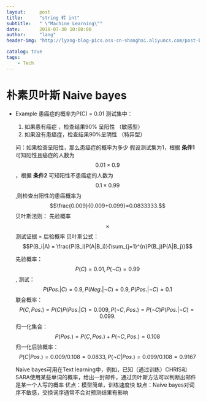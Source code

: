 ```yaml
---
layout:     post
title:      "string 转 int"
subtitle:   " \"Machine Learning\""
date:       2018-07-30 10:00:00
author:     "lang"
header-img: "http://lyang-blog-pics.oss-cn-shanghai.aliyuncs.com/post-bg-2017/0330/170330.jpg"

catalog: true
tags:
    - Tech
---
```


# 朴素贝叶斯 Naive bayes

* Example
  患癌症的概率为P(C) = 0.01
  测试集中：
  1. 如果患有癌症 ，检查结果90% 呈阳性 （敏感型）
  2. 如果没有患癌症，检查结果90%呈阴性 （特异型）


  问：如果检查呈阳性，那么患癌症的概率为多少
  假设测试集为1，根据 **条件1** 可知阳性且癌症的人数为$$0.01\times{}0.9$$，根据 **条件2** 可知阳性不患癌症的人数为$$0.1\times0.99$$,则检查出阳性的患癌概率为$$\frac{0.009}{0.009+0.099}=0.0833333.$$
  贝叶斯法则：
  先验概率 $$\times$$ 测试证据 = 后验概率
  贝叶斯公式：
  $$P(B_i|A) = \frac{P(B_i)P(A|B_i)}{\sum_{j=1}^{n}P(B_j)P(A|B_j)}$$

  先验概率：$$P(C) = 0.01, P(\neg{}C)=0.99$$,
  测试：$$P(Pos.|C) = 0.9, P(Neg.|\neg{}C)=0.9, P(Pos.|\neg{}C)=0.1$$
  联合概率：$$P(C,Pos.) = P(C)P(Pos.|C) = 0.009, P(\neg{}C,Pos.)=P(\neg{}C)P(Pos.|\neg{}C) = 0.099.$$
  归一化集合：$$P(Pos.) = P(C,Pos.)+P(\neg{}C,Pos.) = 0.108$$
  归一化后验概率：$$P(C|Pos.) = 0.009/0.108 = 0.0833,  P(\neg{}C|Pos.) = 0.099/0.108 = 0.9167$$

  Naive bayes可用在Text learning中，例如，已知（通过训练）CHRIS和SARA使用某些单词的概率，给出一封邮件，通过贝叶斯方法可以判断出邮件是某一个人写的概率
  优点：模型简单，训练速度快
  缺点：Naive bayes对词序不敏感，交换词序通常不会对预测结果有影响

  